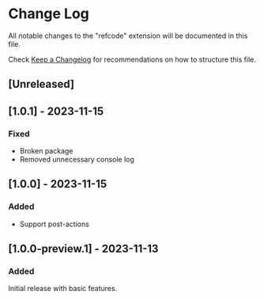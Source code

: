 # Change Log

All notable changes to the "refcode" extension will be documented in this file.

Check [Keep a Changelog](http://keepachangelog.com/) for recommendations on how to structure this file.

## [Unreleased]

## [1.0.1] - 2023-11-15

### Fixed

- Broken package
- Removed unnecessary console log

## [1.0.0] - 2023-11-15

### Added

- Support post-actions

## [1.0.0-preview.1] - 2023-11-13

### Added

Initial release with basic features.
